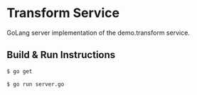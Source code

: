 #  Transform Service

GoLang server implementation of the demo.transform service.

## Build & Run Instructions

```bash
$ go get
```

```bash
$ go run server.go
```
